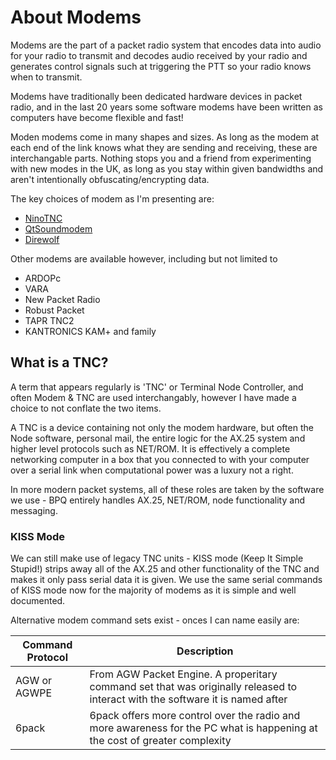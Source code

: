 # About Modems

Modems are the part of a packet radio system that encodes data into audio for your radio to transmit and decodes audio received by your radio and generates control signals such at triggering the PTT so your radio knows when to transmit.

Modems have traditionally been dedicated hardware devices in packet radio, and in the last 20 years some software modems have been written as computers have become flexible and fast!

Moden modems come in many shapes and sizes. As long as the modem at each end of the link knows what they are sending and receiving, these are interchangable parts. Nothing stops you and a friend from experimenting with new modes in the UK, as long as you stay within given bandwidths and aren't intentionally obfuscating/encrypting data.

The key choices of modem as I'm presenting are:

  * [NinoTNC](ninotnc.md)
  * [QtSoundmodem](qtsm.md)
  * [Direwolf](direwolf.md)

Other modems are available however, including but not limited to

  * ARDOPc
  * VARA
  * New Packet Radio
  * Robust Packet
  * TAPR TNC2
  * KANTRONICS KAM+ and family

## What is a TNC?

A term that appears regularly is 'TNC' or Terminal Node Controller, and often Modem & TNC are used interchangably, however I have made a choice to not conflate the two items.

A TNC is a device containing not only the modem hardware, but often the Node software, personal mail, the entire logic for the AX.25 system and higher level protocols such as NET/ROM. It is effectively a complete networking computer in a box that you connected to with your computer over a serial link when computational power was a luxury not a right.

In more modern packet systems, all of these roles are taken by the software we use - BPQ entirely handles AX.25, NET/ROM, node functionality and messaging.

### KISS Mode

We can still make use of legacy TNC units - KISS mode (Keep It Simple Stupid!) strips away all of the AX.25 and other functionality of the TNC and makes it only pass serial data it is given. We use the same serial commands of KISS mode now for the majority of modems as it is simple and well documented.

Alternative modem command sets exist - onces I can name easily are:

| Command Protocol | Description
| ---------------- | -----------
| AGW or AGWPE | From AGW Packet Engine. A properitary command set that was originally released to interact with the software it is named after
| 6pack | 6pack offers more control over the radio and more awareness for the PC what is happening at the cost of greater complexity
